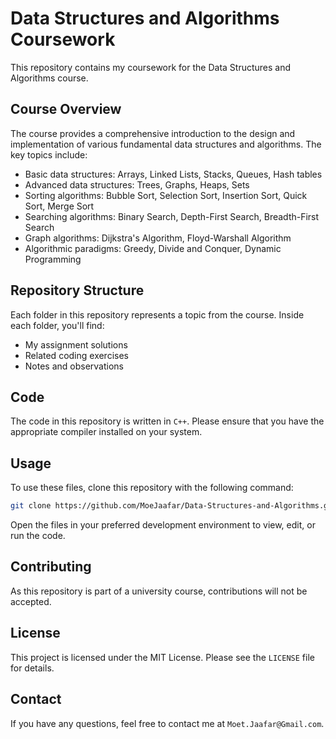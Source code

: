 # Data Structures and Algorithms Coursework

This repository contains my coursework for the Data Structures and Algorithms course. 

## Course Overview

The course provides a comprehensive introduction to the design and implementation of various fundamental data structures and algorithms. The key topics include:

- Basic data structures: Arrays, Linked Lists, Stacks, Queues, Hash tables
- Advanced data structures: Trees, Graphs, Heaps, Sets
- Sorting algorithms: Bubble Sort, Selection Sort, Insertion Sort, Quick Sort, Merge Sort
- Searching algorithms: Binary Search, Depth-First Search, Breadth-First Search
- Graph algorithms: Dijkstra's Algorithm, Floyd-Warshall Algorithm
- Algorithmic paradigms: Greedy, Divide and Conquer, Dynamic Programming

## Repository Structure

Each folder in this repository represents a topic from the course. Inside each folder, you'll find:

- My assignment solutions
- Related coding exercises
- Notes and observations

## Code

The code in this repository is written in `C++`. Please ensure that you have the appropriate compiler installed on your system.

## Usage

To use these files, clone this repository with the following command:

```bash
git clone https://github.com/MoeJaafar/Data-Structures-and-Algorithms.git
```

Open the files in your preferred development environment to view, edit, or run the code.

## Contributing

As this repository is part of a university course, contributions will not be accepted.

## License

This project is licensed under the MIT License. Please see the `LICENSE` file for details.

## Contact

If you have any questions, feel free to contact me at `Moet.Jaafar@Gmail.com`.


